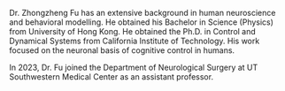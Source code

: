 


Dr. Zhongzheng Fu has an extensive background in human neuroscience and behavioral modelling. He obtained his Bachelor in Science (Physics) from University of Hong Kong. He obtained the Ph.D. in Control and Dynamical Systems from California Institute of Technology. His work focused on the neuronal basis of cognitive control in humans.

In 2023, Dr. Fu joined the Department of Neurological Surgery at UT Southwestern Medical Center as an assistant professor.
